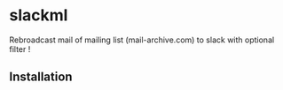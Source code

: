# slackml
Rebroadcast mail of mailing list (mail-archive.com) to slack with optional filter !

## Installation

